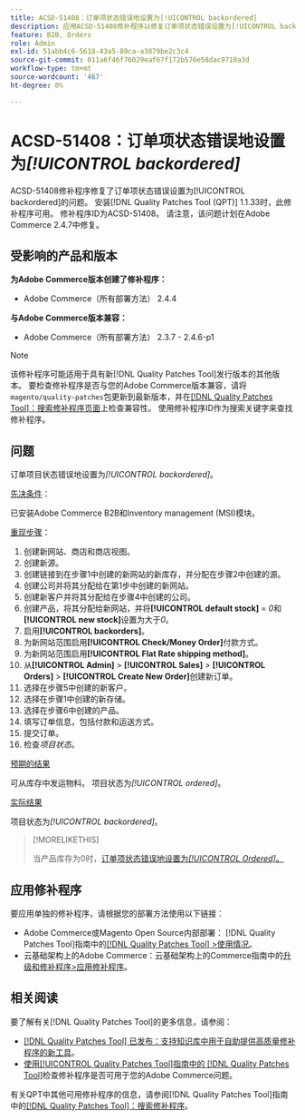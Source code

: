 ```yaml
---
title: ACSD-51408：订单项状态错误地设置为[!UICONTROL backordered]
description: 应用ACSD-51408修补程序以修复订单项状态错误设置为[!UICONTROL backordered]的Adobe Commerce问题。
feature: B2B, Orders
role: Admin
exl-id: 51abb4c6-5618-43a5-89ca-a3879be2c3c4
source-git-commit: 011a6f46f76029eaf67f172b576e58dac9710a3d
workflow-type: tm+mt
source-wordcount: '467'
ht-degree: 0%

---
```


# ACSD-51408：订单项状态错误地设置为&#x200B;*[!UICONTROL backordered]*

ACSD-51408修补程序修复了订单项状态错误设置为[!UICONTROL backordered]的问题。 安装[!DNL Quality Patches Tool (QPT)] 1.1.33时，此修补程序可用。 修补程序ID为ACSD-51408。 请注意，该问题计划在Adobe Commerce 2.4.7中修复。

## 受影响的产品和版本

**为Adobe Commerce版本创建了修补程序：**

* Adobe Commerce（所有部署方法） 2.4.4

**与Adobe Commerce版本兼容：**

* Adobe Commerce（所有部署方法） 2.3.7 - 2.4.6-p1

>[!NOTE]
>
>该修补程序可能适用于具有新[!DNL Quality Patches Tool]发行版本的其他版本。 要检查修补程序是否与您的Adobe Commerce版本兼容，请将`magento/quality-patches`包更新到最新版本，并在[[!DNL Quality Patches Tool]：搜索修补程序页面](https://experienceleague.adobe.com/tools/commerce-quality-patches/index.html?lang=zh-Hans)上检查兼容性。 使用修补程序ID作为搜索关键字来查找修补程序。

## 问题

订单项目状态错误地设置为&#x200B;*[!UICONTROL backordered]*。

<u>先决条件</u>：

已安装Adobe Commerce B2B和Inventory management (MSI)模块。

<u>重现步骤</u>：

1. 创建新网站、商店和商店视图。
1. 创建新源。
1. 创建链接到在步骤1中创建的新网站的新库存，并分配在步骤2中创建的源。
1. 创建公司并将其分配给在第1步中创建的新网站。
1. 创建新客户并将其分配给在步骤4中创建的公司。
1. 创建产品，将其分配给新网站，并将&#x200B;**[!UICONTROL default stock]** = *0*&#x200B;和&#x200B;**[!UICONTROL new stock]**&#x200B;设置为大于&#x200B;*0*。
1. 启用&#x200B;**[!UICONTROL backorders]**。
1. 为新网站范围启用&#x200B;**[!UICONTROL Check/Money Order]**&#x200B;付款方式。
1. 为新网站范围启用&#x200B;**[!UICONTROL Flat Rate shipping method]**。
1. 从&#x200B;**[!UICONTROL Admin]** > **[!UICONTROL Sales]** > **[!UICONTROL Orders]** > **[!UICONTROL Create New Order]**&#x200B;创建新订单。
1. 选择在步骤5中创建的新客户。
1. 选择在步骤1中创建的新存储。
1. 选择在步骤6中创建的产品。
1. 填写订单信息，包括付款和运送方式。
1. 提交订单。
1. 检查&#x200B;*项目状态*。

<u>预期的结果</u>

可从库存中发运物料。 项目状态为&#x200B;*[!UICONTROL ordered]*。

<u>实际结果</u>

项目状态为&#x200B;*[!UICONTROL backordered]*。

>[!MORELIKETHIS]
>
>当产品库存为0时，[订单项状态错误地设置为&#x200B;*[!UICONTROL Ordered]*。](/help/tools/quality-patches-tool/patches-available-in-qpt/v1-1-33/acsd-51735-order-item-status-incorrectly-set.md)

## 应用修补程序

要应用单独的修补程序，请根据您的部署方法使用以下链接：

* Adobe Commerce或Magento Open Source内部部署： [!DNL Quality Patches Tool]指南中的[[!DNL Quality Patches Tool] >使用情况](/help/tools/quality-patches-tool/usage.md)。
* 云基础架构上的Adobe Commerce：云基础架构上的Commerce指南中的[升级和修补程序>应用修补程序](https://experienceleague.adobe.com/docs/commerce-cloud-service/user-guide/develop/upgrade/apply-patches.html?lang=zh-Hans)。

## 相关阅读

要了解有关[!DNL Quality Patches Tool]的更多信息，请参阅：

* [[!DNL Quality Patches Tool] 已发布：支持知识库中用于自助提供高质量修补程序的新工具](https://experienceleague.adobe.com/zh-hans/docs/commerce-operations/tools/quality-patches-tool/quality-patches-tool-to-self-serve-quality-patches)。
* [使用[!UICONTROL Quality Patches Tool]指南中的 [!DNL Quality Patches Tool]](/help/tools/quality-patches-tool/patches-available-in-qpt/check-patch-for-magento-issue-with-magento-quality-patches.md)检查修补程序是否可用于您的Adobe Commerce问题。


有关QPT中其他可用修补程序的信息，请参阅[!DNL Quality Patches Tool]指南中的[[!DNL Quality Patches Tool]：搜索修补程序](https://experienceleague.adobe.com/tools/commerce-quality-patches/index.html?lang=zh-Hans)。
